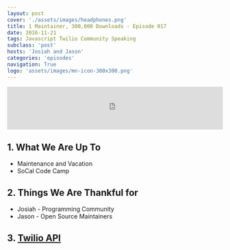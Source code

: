 ```yaml
---
layout: post
cover: './assets/images/headphones.png'
title: 1 Maintainer, 300,000 Downloads - Episode 017
date: 2016-11-21
tags: Javascript Twilio Community Speaking
subclass: 'post'
hosts: 'Josiah and Jason'
categories: 'episodes'
navigation: True
logo: 'assets/images/mn-icon-300x300.png'
---
```

<iframe src="https://www.podbean.com/media/player/vqx65-64be7d?from=yiiadmin&skin=2&download=0&share=1&fonts=Helvetica&auto=0" height="100" width="100%" frameborder="0" scrolling="no" data-name="pb-iframe-player"></iframe>
<br>

## 1. What We Are Up To
  - Maintenance and Vacation
  - SoCal Code Camp

## 2. Things We Are Thankful for
  - Josiah - Programming Community
  - Jason - Open Source Maintainers

## 3. [Twilio API](https://www.twilio.com/docs/api?filter-platform=server&filter-platform=server)


<br />
